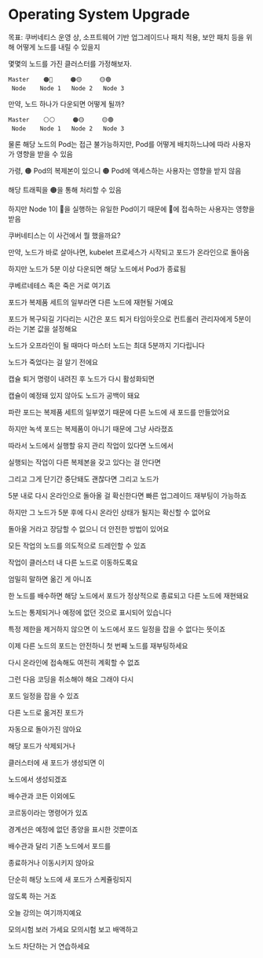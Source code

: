 # Operating System Upgrade

목표: 쿠버네티스 운영 상, 소프트웨어 기반 업그레이드나 패치 적용, 보안 패치 등을 위해 
어떻게 노드를 내릴 수 있을지

몇몇의 노드를 가진 클러스터를 가정해보자.

```
Master    🟠🔴     🟠🟡     🟡🟢
 Node    Node 1   Node 2   Node 3
```

만약, 노드 하나가 다운되면 어떻게 될까?


```
Master    ⚪️⚪️     🟠🟡     🟡🟢
 Node    Node 1   Node 2   Node 3
```

물론 해당 노드의 Pod는 접근 불가능하지만, Pod를 어떻게 배치하느냐에 따라 사용자가 영향을 받을 수 있음

가령, 🟠 Pod의 복제본이 있으니 🟠 Pod에 액세스하는 사용자는 영향을 받지 않음

해당 트래픽을 🟠을 통해 처리할 수 있음

하지만 Node 1이 🔴을 실행하는 유일한 Pod이기 때문에 🔴에 접속하는 사용자는 영향을 받음

쿠버네티스는 이 사건에서 뭘 했을까요?

만약, 노드가 바로 살아나면, kubelet 프로세스가 시작되고 포드가 온라인으로 돌아옴 

하지만 노드가 5분 이상 다운되면 해당 노드에서 Pod가 종료됨

쿠베르네테스 족은 죽은 거로 여기죠

포드가 복제품 세트의 일부라면 다른 노드에 재현될 거예요

포드가 복구되길 기다리는 시간은 포드 퇴거 타임아웃으로 컨트롤러 관리자에게 5분이라는 기본 값을 설정해요

노드가 오프라인이 될 때마다 마스터 노드는 최대 5분까지 기다립니다 

노드가 죽었다는 걸 알기 전에요

캡슐 퇴거 명령이 내려진 후 노드가 다시 활성화되면

캡슐이 예정돼 있지 않아도 노드가 공백이 돼요

파란 포드는 복제품 세트의 일부였기 때문에 다른 노드에 새 포드를 만들었어요

하지만 녹색 포드는 복제품이 아니기 때문에 그냥 사라졌죠

따라서 노드에서 실행할 유지 관리 작업이 있다면 노드에서

실행되는 작업이 다른 복제본을 갖고 있다는 걸 안다면

그리고 그게 단기간 중단돼도 괜찮다면 그리고 노드가

5분 내로 다시 온라인으로 돌아올 걸 확신한다면 빠른 업그레이드 재부팅이 가능하죠

하지만 그 노드가 5분 후에 다시 온라인 상태가 될지는 확신할 수 없어요

돌아올 거라고 장담할 수 없으니 더 안전한 방법이 있어요

모든 작업의 노드를 의도적으로 드레인할 수 있죠

작업이 클러스터 내 다른 노드로 이동하도록요

엄밀히 말하면 옮긴 게 아니죠

한 노드를 배수하면 해당 노드에서 포드가 정상적으로 종료되고 다른 노드에 재현돼요

노드는 통제되거나 예정에 없던 것으로 표시되어 있습니다

특정 제한을 제거하지 않으면 이 노드에서 포드 일정을 잡을 수 없다는 뜻이죠

이제 다른 노드의 포드는 안전하니 첫 번째 노드를 재부팅하세요

다시 온라인에 접속해도 여전히 계획할 수 없죠

그런 다음 코딩을 취소해야 해요 그래야 다시

포드 일정을 잡을 수 있죠

다른 노드로 옮겨진 포드가

자동으로 돌아가진 않아요

해당 포드가 삭제되거나

클러스터에 새 포드가 생성되면 이

노드에서 생성되겠죠

배수관과 코든 이외에도

코르동이라는 명령어가 있죠

경계선은 예정에 없던 종양을 표시한 것뿐이죠

배수관과 달리 기존 노드에서 포드를

종료하거나 이동시키지 않아요

단순히 해당 노드에 새 포드가 스케쥴링되지

않도록 하는 거죠

오늘 강의는 여기까지예요

모의시험 보러 가세요 모의시험 보고 배액하고

노드 차단하는 거 연습하세요

